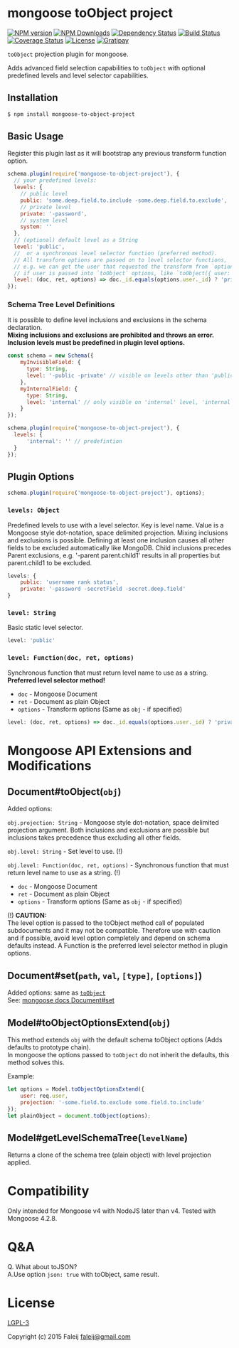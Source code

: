 # mongoose toObject project
[![NPM version][npm-image]][npm-url] [![NPM Downloads][downloads-image]][downloads-url] [![Dependency Status][dependency-image]][dependency-url] [![Build Status][travis-image]][travis-url] [![Coverage Status][coveralls-image]][coveralls-url] [![License][license-image]](LICENSE) [![Gratipay][gratipay-image]][gratipay-url]

`toObject` projection plugin for mongoose.

Adds advanced field selection capabilities to `toObject` with optional predefined levels and level selector capabilities.

## Installation

```bash
$ npm install mongoose-to-object-project
```

## Basic Usage
Register this plugin last as it will bootstrap any previous transform function option.

```javascript
schema.plugin(require('mongoose-to-object-project'), {
  // your predefined levels:
  levels: {
    // public level
    public: 'some.deep.field.to.include -some.deep.field.to.exclude',
    // private level
    private: '-password',
    // system level
    system: ''
  },
  // (optional) default level as a String
  level: 'public',
  //  or a synchronous level selector function (preferred method).
  // All transform options are passed on to level selector functions,
  // e.g. we can get the user that requested the transform from `options.user`
  // if user is passed into `toObject` options, like `toObject({ user: req.user })`.
  level: (doc, ret, options) => doc._id.equals(options.user._id) ? 'private' : 'public'
});
```

### Schema Tree Level Definitions
It is possible to define level inclusions and exclusions in the schema declaration.<br>**Mixing inclusions and exclusions are prohibited and throws an error.**<br>**Inclusion levels must be predefined in plugin level options.**

```javascript
const schema = new Schema({
    myInvisibleField: {
      type: String,
      level: '-public -private' // visible on levels other than 'public' and 'private'
    },
    myInternalField: {
      type: String,
      level: 'internal' // only visible on 'internal' level, 'internal' must be predefined.
    }
});

schema.plugin(require('mongoose-to-object-project'), {
  levels: {
      'internal': '' // predefintion
  }
});
```

## Plugin Options

```javascript
schema.plugin(require('mongoose-to-object-project'), options);
```

### `levels: Object`
Predefined levels to use with a level selector. Key is level name. Value is a Mongoose style dot-notation, space delimited projection. Mixing inclusions and exclusions is possible. Defining at least one inclusion causes all other fields to be excluded automatically like MongoDB. Child inclusions precedes Parent exclusions, e.g. '-parent parent.child1' results in all properties but parent.child1 to be excluded.

```javascript
levels: {
    public: 'username rank status',
    private: '-password -secretField -secret.deep.field'
}
```

### `level: String`
Basic static level selector.

```javascript
level: 'public'
```

### `level: Function(doc, ret, options)`
Synchronous function that must return level name to use as a string. **Preferred level selector method!**
- `doc` - Mongoose Document
- `ret` - Document as plain Object
- `options` - Transform options (Same as `obj` - if specified)

```javascript
level: (doc, ret, options) => doc._id.equals(options.user._id) ? 'private' : 'public'
```

# Mongoose API Extensions and Modifications

## Document#toObject(`obj`)<a name="toObject"></a>
Added options:

`obj.projection: String` - Mongoose style dot-notation, space delimited projection argument. Both inclusions and exclusions are possible but inclusions takes precedence thus excluding all other fields.

`obj.level: String` - Set level to use. (!)

`obj.level: Function(doc, ret, options)` - Synchronous function that must return level name to use as a string. (!)
- `doc` - Mongoose Document
- `ret` - Document as plain Object
- `options` - Transform options (Same as `obj` - if specified)

(!) **CAUTION:**  
The level option is passed to the toObject method call of populated subdocuments and it may not be compatible. Therefore use with caution and if possible, avoid level option completely and depend on schema defaults instead. A Function is the preferred level selector method in plugin options.

## Document#set(`path`, `val`, `[type]`, `[options]`)
Added options:  same as [`toObject`](#toObject)  
See: [mongoose docs Document#set](http://mongoosejs.com/docs/api.html#document_Document-set)

## Model#toObjectOptionsExtend(`obj`)
This method extends `obj` with the default schema toObject options (Adds defaults to prototype chain).<br>In mongoose the options passed to `toObject` do not inherit the defaults, this method solves this.

Example:

```javascript
let options = Model.toObjectOptionsExtend({
    user: req.user,
    projection: '-some.field.to.exclude some.field.to.include'
});
let plainObject = document.toObject(options);
```

## Model#getLevelSchemaTree(`levelName`)
Returns a clone of the schema tree (plain object) with level projection applied.

# Compatibility
Only intended for Mongoose v4 with NodeJS later than v4. Tested with Mongoose 4.2.8.

# Q&A
Q. What about toJSON?<br>A.Use option `json: true` with toObject, same result.

# License
[LGPL-3](LICENSE)

Copyright (c) 2015 Faleij [faleij@gmail.com](mailto:faleij@gmail.com)

[npm-image]: http://img.shields.io/npm/v/mongoose-to-object-project.svg
[npm-url]: https://npmjs.org/package/mongoose-to-object-project
[downloads-image]: https://img.shields.io/npm/dm/mongoose-to-object-project.svg
[downloads-url]: https://npmjs.org/package/mongoose-to-object-project
[dependency-image]: https://gemnasium.com/Faleij/mongoose-toObject-project.svg
[dependency-url]: https://gemnasium.com/Faleij/mongoose-toObject-project
[travis-image]: https://travis-ci.org/Faleij/mongoose-toObject-project.svg?branch=master
[travis-url]: https://travis-ci.org/Faleij/mongoose-toObject-project
[coveralls-image]: https://coveralls.io/repos/Faleij/mongoose-toObject-project/badge.svg?branch=master&service=github
[coveralls-url]: https://coveralls.io/github/Faleij/mongoose-toObject-project?branch=master
[license-image]: https://img.shields.io/badge/license-LGPL3.0-blue.svg
[gratipay-image]: https://img.shields.io/gratipay/faleij.svg
[gratipay-url]: https://gratipay.com/faleij/
